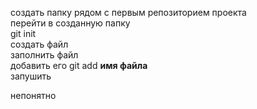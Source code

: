 создать папку рядом с первым репозиторием проекта  
перейти в созданную папку  
git init  
создать файл  
заполнить файл  
добавить его git add **имя файла**  
запушить  


непонятно
